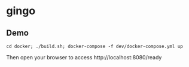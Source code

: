 # gingo

## Demo

`cd docker; ./build.sh; docker-compose -f dev/docker-compose.yml up`

Then open your browser to access http://localhost:8080/ready
